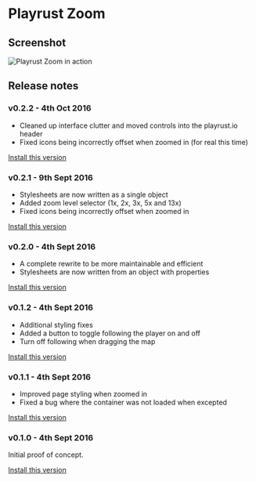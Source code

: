 # Playrust Zoom
## Screenshot

![Playrust Zoom in action](screenshot.png?raw=true)

## Release notes
### v0.2.2 - 4th Oct 2016

- Cleaned up interface clutter and moved controls into the playrust.io header
- Fixed icons being incorrectly offset when zoomed in (for real this time)

[Install this version](../v0.2.2/PlayrustZoom.user.js?raw=true)

### v0.2.1  - 9th Sept 2016

- Stylesheets are now written as a single object
- Added zoom level selector (1x, 2x, 3x, 5x and 13x)
- Fixed icons being incorrectly offset when zoomed in

[Install this version](../v0.2.1/PlayrustZoom.user.js?raw=true)

### v0.2.0 - 4th Sept 2016

- A complete rewrite to be more maintainable and efficient
- Stylesheets are now written from an object with properties

[Install this version](../v0.2.0/PlayrustZoom.user.js?raw=true)

### v0.1.2 - 4th Sept 2016

- Additional styling fixes
- Added a button to toggle following the player on and off
- Turn off following when dragging the map

[Install this version](../v0.1.2/PlayrustZoom.user.js?raw=true)

### v0.1.1 - 4th Sept 2016

- Improved page styling when zoomed in
- Fixed a bug where the container was not loaded when excepted

[Install this version](../v0.1.1/PlayrustZoom.user.js?raw=true)

### v0.1.0 - 4th Sept 2016

Initial proof of concept.

[Install this version](../v0.1.0/PlayrustZoom.user.js?raw=true)
